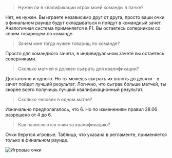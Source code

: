 > Нужен ли в квалификации игрок моей команды в пачке?

Нет, не нужен. Вы играете независимо друг от друга, просто ваши очки в финальном раунде будут складываться и пойдут в командный зачет. Аналогичная система применяется в F1. Вы остаетесь соперником со своим товарищем по команде.


> Зачем мне тогда нужен товарищ по команде?

Просто для командного зачета, в индивидуальном зачете вы остаетесь соперниками.


> Сколько матчей я должен сыграть для квалификации?

Достаточно и одного. Но ты можешь сыграть их вплоть до десяти - в зачет пойдет лучший результат. Логично, что сыграв больше матчей, ты скорее всего получишь лучший квалификационный результат.


> Сколько человек в одном матче?

Изначально предполагалось, что 6. Но по изменениям правил 28.06 разрешено от 4 до 6.


> Как начисляются очки за квалификацию?

Очки берутся игровые. Таблица, что указана в регламенте, применяется только в финальном раунде.

![Игровые очки](https://image.prntscr.com/image/T0nEL47NRriOY_KWesUXcg.png)
